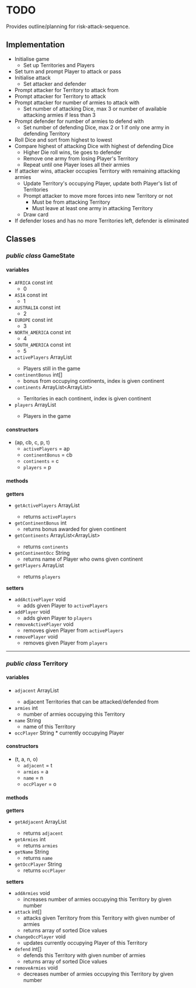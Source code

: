 # TODO

Provides outline/planning for risk-attack-sequence.


## Implementation

* Initialise game
    * Set up Territories and Players
* Set turn and prompt Player to attack or pass
* Initialise attack
    * Set attacker and defender
* Prompt attacker for Territory to attack from
* Prompt attacker for Territory to attack
* Prompt attacker for number of armies to attack with
    * Set number of attacking Dice, max 3 or number of available attacking 
      armies if less than 3
* Prompt defender for number of armies to defend with
    * Set number of defending Dice, max 2 or 1 if only one army in defending 
      Territory
* Roll Dice and sort from highest to lowest
* Compare highest of attacking Dice with highest of defending Dice
    * Higher Die roll wins, tie goes to defender
    * Remove one army from losing Player's Territory
    * Repeat until one Player loses all their armies
* If attacker wins, attacker occupies Territory with remaining attacking armies
    * Update Territory's occupying Player, update both Player's list of 
      Territories
    * Prompt attacker to move more forces into new Territory or not
        * Must be from attacking Territory
        * Must leave at least one army in attacking Territory
    * Draw card
* If defender loses and has no more Territories left, defender is eliminated


## Classes

### *public class* GameState

#### variables

* `AFRICA` const int
    * 0
* `ASIA` const int
    * 1
* `AUSTRALIA` const int
    * 2
* `EUROPE` const int
    * 3
* `NORTH_AMERICA` const int
    * 4
* `SOUTH_AMERICA` const int
    * 5
* `activePlayers` ArrayList<Player>
    * Players still in the game
* `continentBonus` int[]
    * bonus from occupying continents, index is given continent
* `continents` ArrayList<ArrayList<Territory>>
    * Territories in each continent, index is given continent
* `players` ArrayList<Player>
    * Players in the game

#### constructors

* (ap, cb, c, p, t)
    * `activePlayers` = ap
    * `continentBonus` = cb
    * `continents` = c
    * `players` = p

#### methods

**getters**

* `getActivePlayers` ArrayList<Player>
    * returns `activePlayers`
* `getContinentBonus` int
    * returns bonus awarded for given continent
* `getContinents` ArrayList<ArrayList<Territory>>
    * returns `continents`
* `getContinentOcc` String
    * returns name of Player who owns given continent
* `getPlayers` ArrayList<Player>
    * returns `players`

**setters**

* `addActivePlayer` void
    * adds given Player to `activePlayers`
* `addPlayer` void
    * adds given Player to `players`
* `removeActivePlayer` void
    * removes given Player from `activePlayers`
* `removePlayer` void
    * removes given Player from `players`

---

### *public class* Territory

#### variables

* `adjacent` ArrayList<String>
    * adjacent Territories that can be attacked/defended from
* `armies` int
    * number of armies occupying this Territory
* `name` String
    * name of this Territory
* `occPlayer` String
        * currently occupying Player

#### constructors

* (t, a, n, o)
    * `adjacent` = t
    * `armies` = a
    * `name` = n
    * `occPlayer` = o

#### methods

**getters**

* `getAdjacent` ArrayList<String>
    * returns `adjacent`
* `getArmies` int
    * returns `armies`
* `getName` String
    * returns `name`
* `getOccPlayer` String
    * returns `occPlayer`

**setters**

* `addArmies` void
    * increases number of armies occupying this Territory by given number
* `attack` int[]
    * attacks given Territory from this Territory with given number of armies
    * returns array of sorted Dice values
* `changeOccPlayer` void
    * updates currently occupying Player of this Territory
* `defend` int[]
    * defends this Territory with given number of armies
    * returns array of sorted Dice values
* `removeArmies` void
    * decreases number of armies occupying this Territory by given number